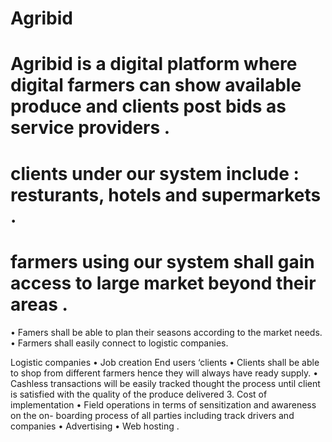 # Agribid
# Agribid is a digital platform where digital farmers can show available produce and clients post bids as service providers .
# clients under our system include : resturants, hotels and supermarkets .
# farmers using our system  shall gain access to large market beyond their areas .
•	Famers shall be able to  plan their seasons according to the market needs.
•	Farmers shall easily connect to logistic companies.




Logistic companies 
•	Job creation 
 End users ‘clients 
•	Clients shall be  able to shop from different farmers hence they will  always have ready supply.
•	Cashless transactions will be easily tracked thought the process until client is satisfied with the quality of the produce delivered 
3.	Cost of implementation 
•	Field operations in terms of sensitization and awareness on the on- boarding process of all parties including track drivers and companies 
•	Advertising 
•	Web hosting .




